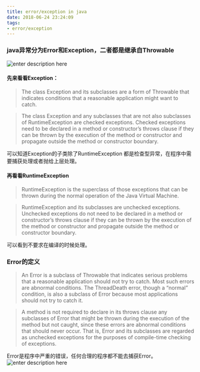 ```yaml
---
title: error/exception in java
date: 2018-06-24 23:24:09
tags:
- error/exception
---
```


### java异常分为Error和Exception，二者都是继承自Throwable
![enter description here](fig1.png)
<!-- more -->

#### 先来看看Exception：

> The class Exception and its subclasses are a form of Throwable that
> indicates conditions that a reasonable application might want to
> catch.

> The class Exception and any subclasses that are not also subclasses of
> RuntimeException are checked exceptions. Checked exceptions need to be
> declared in a method or constructor’s throws clause if they can be
> thrown by the execution of the method or constructor and propagate
> outside the method or constructor boundary.

可以知道Exception的子类除了RuntimeException 都是检查型异常，在程序中需要捕获处理或者抛给上层处理。

#### 再看看RuntimeException

> RuntimeException is the superclass of those exceptions that can be
> thrown during the normal operation of the Java Virtual Machine.

> RuntimeException and its subclasses are unchecked exceptions.
> Unchecked exceptions do not need to be declared in a method or
> constructor’s throws clause if they can be thrown by the execution of
> the method or constructor and propagate outside the method or
> constructor boundary.

可以看到不要求在编译的时候处理。

### Error的定义

> An Error is a subclass of Throwable that indicates serious problems
> that a reasonable application should not try to catch. Most such
> errors are abnormal conditions. The ThreadDeath error, though a
> “normal” condition, is also a subclass of Error because most
> applications should not try to catch it.


> A method is not required to declare in its throws clause any
> subclasses of Error that might be thrown during the execution of the
> method but not caught, since these errors are abnormal conditions that
> should never occur. That is, Error and its subclasses are regarded as
> unchecked exceptions for the purposes of compile-time checking of
> exceptions.

Error是程序中严重的错误，任何合理的程序都不能去捕获Error。
![enter description here](fig2.png)